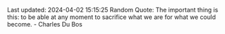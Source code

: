 Last updated: 2024-04-02 15:15:25
Random Quote: The important thing is this: to be able at any moment to sacrifice what we are for what we could become. - Charles Du Bos